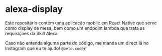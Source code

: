 # alexa-display

Este repositário contém uma aplicação mobile em React Native que serve como display de mesa, bem como um endpoint lambda que trata as requisições da Skill Alexa

Caso não entenda alguma parte do código, me manda um direct lá no Instagram que eu te ajudo! `@beto.coder`
